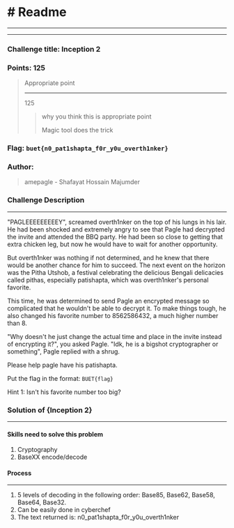 # # Readme

---

---

### Challenge title: Inception 2

### 

### Points: 125

> Appropriate point
> 
> ---
> 
> 125
> 
> > why you think this is appropriate point
> > 
> > Magic tool does the trick

### 

### Flag: `buet{n0_pat1shapta_f0r_y0u_overth1nker}`

### Author:

> amepagle - Shafayat Hossain Majumder

### Challenge Description

---

"PAGLEEEEEEEEEY", screamed overth1nker on the top of his lungs in his lair. He had been shocked and extremely angry to see that Pagle had decrypted the invite and attended the BBQ party. He had been so close to getting that extra chicken leg, but now he would have to wait for another opportunity.

But overth1nker was nothing if not determined, and he knew that there would be another chance for him to succeed. The next event on the horizon was the Pitha Utshob, a festival celebrating the delicious Bengali delicacies called pithas, especially patishapta, which was overth1nker's personal favorite.

This time, he was determined to send Pagle an encrypted message so complicated that he wouldn't be able to decrypt it. To make things tough, he also changed his favorite number to 8562586432, a much higher number than 8.

"Why doesn't he just change the actual time and place in the invite instead of encrypting it?", you asked Pagle. "Idk, he is a bigshot cryptographer or something", Pagle replied with a shrug.

Please help pagle have his patishapta.

Put the flag in the format: `BUET{flag}`

Hint 1: Isn't his favorite number too big?

### Solution of {Inception 2}

---

#### Skills need to solve this problem

1. Cryptography
2. BaseXX encode/decode

#### Process

---

1. 5 levels of decoding in the following order: Base85, Base62, Base58, Base64, Base32.
2. Can be easily done in cyberchef
3. The text returned is: n0_pat1shapta_f0r_y0u_overth1nker